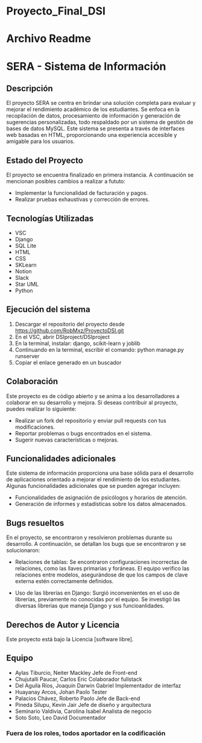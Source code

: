 # Proyecto_Final_DSI
# Archivo Readme

# SERA - Sistema de Información

## Descripción
El proyecto SERA se centra en brindar una solución completa para evaluar y mejorar el rendimiento académico de los estudiantes.  Se enfoca en la recopilación de datos, procesamiento de información y generación de sugerencias personalizadas, todo respaldado por un sistema de gestión de bases de datos MySQL. Este sistema se presenta a través de interfaces web basadas en HTML, proporcionando una experiencia accesible y amigable para los usuarios.

## Estado del Proyecto
El proyecto se encuentra finalizado en primera instancia. A continuación se mencionan posibles cambios a realizar a fututo:
- Implementar la funcionalidad de facturación y pagos.
- Realizar pruebas exhaustivas y corrección de errores.

## Tecnologías Utilizadas
- VSC
- Django
- SQL Lite 
- HTML
- CSS
- SKLearn
- Notion
- Slack
- Star UML
- Python

## Ejecución del sistema
1. Descargar el repositorio del proyecto desde https://github.com/RobMxz/ProyectoDSI.git
2. En el VSC, abrir DSIproject/DSIproject
3. En la terminal, instalar: django, scikit-learn y joblib
4. Continuando en la terminal, escribir el comando: python manage.py runserver
5. Copiar el enlace generado en un buscador

## Colaboración
Este proyecto es de código abierto y se anima a los desarrolladores a colaborar en su desarrollo y mejora. Si deseas contribuir al proyecto, puedes realizar lo siguiente:
- Realizar un fork del repositorio y enviar pull requests con tus modificaciones.
- Reportar problemas o bugs encontrados en el sistema.
- Sugerir nuevas características o mejoras.

## Funcionalidades adicionales
Este sistema de información proporciona una base sólida para el desarrollo de aplicaciones orientado a mejorar el rendimiento de los estudiantes. Algunas funcionalidades adicionales que se pueden agregar incluyen:
- Funcionalidades de asignación de psicólogos y horarios de atención.
- Generación de informes y estadísticas sobre los datos almacenados.

## Bugs resueltos
En el proyecto, se encontraron y resolvieron problemas durante su desarrollo. A continuación, se detallan los bugs que se encontraron y se solucionaron:

- Relaciones de tablas: Se encontraron configuraciones incorrectas de relaciones, como las llaves primarias y foráneas.
  El equipo verifico las relaciones entre modelos, asegurándose de que los campos de clave externa estén correctamente definidos.

- Uso de las librerías en Django: Surgió inconvenientes en el uso de librerías, previamente no conocidas por el equipo.
  Se investigó las diversas librerias que maneja Django y sus funcioanlidades.

  
## Derechos de Autor y Licencia
Este proyecto está bajo la Licencia [software libre].

## Equipo
- Aylas Tiburcio, Neiter Mackley Jefe de Front-end
- Chujutalli Paucar, Carlos Eric Colaborador fullstack
- Del Aguila Ríos, Joaquín Darwin Gabriel Implementador de interfaz
- Huayanay Arcos, Johan Paolo Tester
- Palacios Chávez, Roberto Paolo Jefe de Back-end
- Pineda Silupu, Kevin Jair Jefe de diseño y arquitectura
- Seminario Valdivia, Carolina Isabel Analista de negocio
- Soto Soto, Leo David Documentador
### Fuera de los roles, todos aportador en la codificación
 




